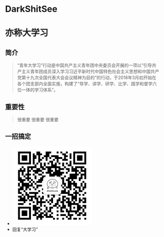 # DarkShitSee
# 亦称大学习
## 简介
>“青年大学习”行动是中国共产主义青年团中央委员会开展的一项以“引导共产主义青年团成员深入学习习近平新时代中国特色社会主义思想和中国共产党第十九次全国代表大会会议精神为目的”的行动，于2018年3月初开始在各个团支部内全面实施，构建了“导学、讲学、研学、比学、践学和督学六位一体的学习体系”。
## 重要性
>很重要
>很重要
>很重要
## 一招搞定
- ![微信公众号](https://github.com/surreyskahn/DarkShitSee/blob/main/%E5%A4%A7%E5%AD%A6%E4%B9%A0.jpg)
- 回复“大学习”
